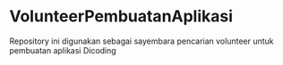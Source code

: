 # VolunteerPembuatanAplikasi
Repository ini digunakan sebagai sayembara pencarian volunteer untuk pembuatan aplikasi Dicoding
